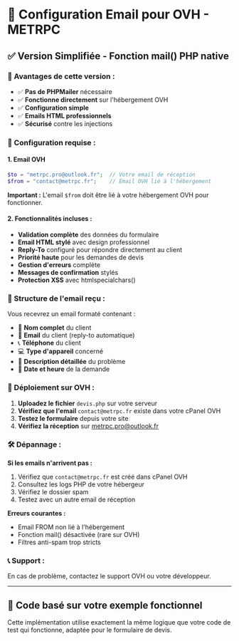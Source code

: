 # 📧 Configuration Email pour OVH - METRPC

## ✅ Version Simplifiée - Fonction mail() PHP native

### 🎯 Avantages de cette version :
- ✅ **Pas de PHPMailer** nécessaire
- ✅ **Fonctionne directement** sur l'hébergement OVH
- ✅ **Configuration simple** 
- ✅ **Emails HTML professionnels**
- ✅ **Sécurisé** contre les injections

### 🔧 Configuration requise :

#### 1. Email OVH
```php
$to = "metrpc.pro@outlook.fr";  // Votre email de réception
$from = "contact@metrpc.fr";    // Email OVH lié à l'hébergement
```

**Important :** L'email `$from` doit être lié à votre hébergement OVH pour fonctionner.

#### 2. Fonctionnalités incluses :
- **Validation complète** des données du formulaire
- **Email HTML stylé** avec design professionnel
- **Reply-To** configuré pour répondre directement au client
- **Priorité haute** pour les demandes de devis
- **Gestion d'erreurs** complète
- **Messages de confirmation** stylés
- **Protection XSS** avec htmlspecialchars()

### 📝 Structure de l'email reçu :

Vous recevrez un email formaté contenant :
- 👤 **Nom complet** du client
- 📧 **Email** du client (reply-to automatique)
- 📞 **Téléphone** du client
- 💻 **Type d'appareil** concerné
- 🔧 **Description détaillée** du problème
- 📅 **Date et heure** de la demande

### 🚀 Déploiement sur OVH :

1. **Uploadez le fichier** `devis.php` sur votre serveur
2. **Vérifiez que l'email** `contact@metrpc.fr` existe dans votre cPanel OVH
3. **Testez le formulaire** depuis votre site
4. **Vérifiez la réception** sur metrpc.pro@outlook.fr

### 🛠️ Dépannage :

**Si les emails n'arrivent pas :**
1. Vérifiez que `contact@metrpc.fr` est créé dans cPanel OVH
2. Consultez les logs PHP de votre hébergeur
3. Vérifiez le dossier spam
4. Testez avec un autre email de réception

**Erreurs courantes :**
- Email FROM non lié à l'hébergement
- Fonction mail() désactivée (rare sur OVH)
- Filtres anti-spam trop stricts

### 📞 Support :
En cas de problème, contactez le support OVH ou votre développeur.

---

## 🔧 Code basé sur votre exemple fonctionnel

Cette implémentation utilise exactement la même logique que votre code de test qui fonctionne, adaptée pour le formulaire de devis.